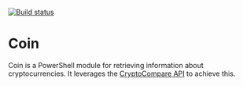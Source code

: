 [![Build status](https://ci.appveyor.com/api/projects/status/pkh96uwm37wy6shw?svg=true)](https://ci.appveyor.com/project/mattmcnabb/coin)

# Coin

Coin is a PowerShell module for retrieving information about cryptocurrencies. It leverages the [CryptoCompare API](https://www.cryptocompare.com/api) to achieve this.
